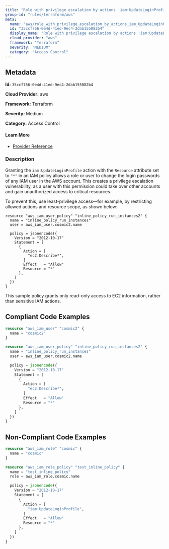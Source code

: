 ```yaml
---
title: "Role with privilege escalation by actions 'iam:UpdateLoginProfile'"
group-id: "rules/terraform/aws"
meta:
  name: "aws/role_with_privilege_escalation_by_actions_iam_UpdateLoginProfile"
  id: "35ccf766-0e4d-41ed-9ec4-2dab155082b4"
  display_name: "Role with privilege escalation by actions 'iam:UpdateLoginProfile'"
  cloud_provider: "aws"
  framework: "Terraform"
  severity: "MEDIUM"
  category: "Access Control"
---
```

## Metadata

**Id:** `35ccf766-0e4d-41ed-9ec4-2dab155082b4`

**Cloud Provider:** aws

**Framework:** Terraform

**Severity:** Medium

**Category:** Access Control

#### Learn More

 - [Provider Reference](https://registry.terraform.io/providers/hashicorp/aws/latest/docs/resources/iam_role_policy#policy)

### Description

 Granting the `iam:UpdateLoginProfile` action with the `Resource` attribute set to `"*"` in an IAM policy allows a role or user to change the login passwords of any IAM user in the AWS account. This creates a privilege escalation vulnerability, as a user with this permission could take over other accounts and gain unauthorized access to critical resources. 

To prevent this, use least-privilege access—for example, by restricting allowed actions and resource scope, as shown below:

```
resource "aws_iam_user_policy" "inline_policy_run_instances2" {
  name = "inline_policy_run_instances"
  user = aws_iam_user.cosmic2.name

  policy = jsonencode({
    Version = "2012-10-17"
    Statement = [
      {
        Action = [
          "ec2:Describe*",
        ]
        Effect   = "Allow"
        Resource = "*"
      },
    ]
  })
}
```
This sample policy grants only read-only access to EC2 information, rather than sensitive IAM actions.


## Compliant Code Examples
```terraform
resource "aws_iam_user" "cosmic2" {
  name = "cosmic2"
}

resource "aws_iam_user_policy" "inline_policy_run_instances2" {
  name = "inline_policy_run_instances"
  user = aws_iam_user.cosmic2.name

  policy = jsonencode({
    Version = "2012-10-17"
    Statement = [
      {
        Action = [
          "ec2:Describe*",
        ]
        Effect   = "Allow"
        Resource = "*"
      },
    ]
  })
}

```
## Non-Compliant Code Examples
```terraform
resource "aws_iam_role" "cosmic" {
  name = "cosmic"
}

resource "aws_iam_role_policy" "test_inline_policy" {
  name = "test_inline_policy"
  role = aws_iam_role.cosmic.name

  policy = jsonencode({
    Version = "2012-10-17"
    Statement = [
      {
        Action = [
          "iam:UpdateLoginProfile",
        ]
        Effect   = "Allow"
        Resource = "*"
      },
    ]
  })
}



```